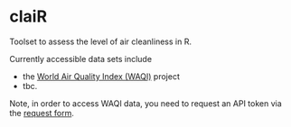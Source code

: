 # claiR
Toolset to assess the level of air cleanliness in R.

Currently accessible data sets include
* the [World Air Quality Index (WAQI)](https://waqi.info/) project
* tbc.

Note, in order to access WAQI data, you need to request an API token via the [request form](https://aqicn.org/data-platform/token/#/).
